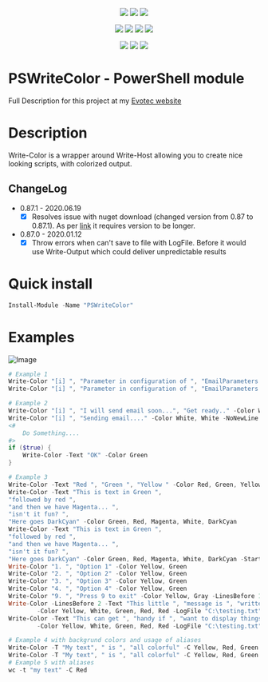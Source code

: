 <p align="center">
  <a href="https://www.powershellgallery.com/packages/PSWriteColor"><img src="https://img.shields.io/powershellgallery/v/PSWriteColor.svg"></a>
  <a href="https://www.powershellgallery.com/packages/PSWriteColor"><img src="https://img.shields.io/powershellgallery/vpre/PSWriteColor.svg?label=powershell%20gallery%20preview&colorB=yellow"></a>
  <a href="https://github.com/EvotecIT/PSWriteColor"><img src="https://img.shields.io/github/license/EvotecIT/PSWriteColor.svg"></a>
</p>

<p align="center">
  <a href="https://www.powershellgallery.com/packages/PSWriteColor"><img src="https://img.shields.io/powershellgallery/p/PSWriteColor.svg"></a>
  <a href="https://github.com/EvotecIT/PSWriteColor"><img src="https://img.shields.io/github/languages/top/evotecit/PSWriteColor.svg"></a>
  <a href="https://github.com/EvotecIT/PSWriteColor"><img src="https://img.shields.io/github/languages/code-size/evotecit/PSWriteColor.svg"></a>
  <a href="https://www.powershellgallery.com/packages/PSWriteColor"><img src="https://img.shields.io/powershellgallery/dt/PSWriteColor.svg"></a>
</p>

<p align="center">
  <a href="https://twitter.com/PrzemyslawKlys"><img src="https://img.shields.io/twitter/follow/PrzemyslawKlys.svg?label=Twitter%20%40PrzemyslawKlys&style=social"></a>
  <a href="https://evotec.xyz/hub"><img src="https://img.shields.io/badge/Blog-evotec.xyz-2A6496.svg"></a>
  <a href="https://www.linkedin.com/in/pklys"><img src="https://img.shields.io/badge/LinkedIn-pklys-0077B5.svg?logo=LinkedIn"></a>
</p>

# PSWriteColor - PowerShell module

Full Description for this project at my [Evotec website](https://evotec.xyz/hub/scripts/pswritecolor/)

# Description

Write-Color is a wrapper around Write-Host allowing you to create nice looking scripts, with colorized output.

## ChangeLog

- 0.87.1 - 2020.06.19
  - [x] Resolves issue with nuget download (changed version from 0.87 to 0.87.1). As per [link](https://devblogs.microsoft.com/devops/versioning-nuget-packages-cd-1/) it requires version to be longer.
- 0.87.0 - 2020.01.12
  - [x] Throw errors when can't save to file with LogFile. Before it would use Write-Output which could deliver unpredictable results

# Quick install

```powershell
Install-Module -Name "PSWriteColor"
```

# Examples

![Image](https://evotec.xyz/wp-content/uploads/2018/05/img_5af07118e9f87.png)

```powershell
# Example 1
Write-Color "[i] ", "Parameter in configuration of ", "EmailParameters.EmailFrom", " exists." -Color White, White, Green, White -ShowTime
Write-Color "[i] ", "Parameter in configuration of ", "EmailParameters.EmailTo", " exists." -Color White, White, Green, White -ShowTime
```

```powershell
# Example 2
Write-Color "[i] ", "I will send email soon...", "Get ready.." -Color White
Write-Color "[i] ", "Sending email...." -Color White, White -NoNewLine
<#
    Do Something....
#>
if ($true) {
    Write-Color -Text "OK" -Color Green
}
```

```powershell
# Example 3
Write-Color -Text "Red ", "Green ", "Yellow " -Color Red, Green, Yellow
Write-Color -Text "This is text in Green ",
"followed by red ",
"and then we have Magenta... ",
"isn't it fun? ",
"Here goes DarkCyan" -Color Green, Red, Magenta, White, DarkCyan
Write-Color -Text "This is text in Green ",
"followed by red ",
"and then we have Magenta... ",
"isn't it fun? ",
"Here goes DarkCyan" -Color Green, Red, Magenta, White, DarkCyan -StartTab 3 -LinesBefore 1 -LinesAfter 1
Write-Color "1. ", "Option 1" -Color Yellow, Green
Write-Color "2. ", "Option 2" -Color Yellow, Green
Write-Color "3. ", "Option 3" -Color Yellow, Green
Write-Color "4. ", "Option 4" -Color Yellow, Green
Write-Color "9. ", "Press 9 to exit" -Color Yellow, Gray -LinesBefore 1
Write-Color -LinesBefore 2 -Text "This little ", "message is ", "written to log ", "file as well." `
        -Color Yellow, White, Green, Red, Red -LogFile "C:\testing.txt" -TimeFormat "yyyy-MM-dd HH:mm:ss"
Write-Color -Text "This can get ", "handy if ", "want to display things, and log actions to file ", "at the same time." `
        -Color Yellow, White, Green, Red, Red -LogFile "C:\testing.txt"
```

```powershell
# Example 4 with backgrund colors and usage of aliases
Write-Color -T "My text", " is ", "all colorful" -C Yellow, Red, Green -B Green, Green, Yellow
Write-Color -T "My text", " is ", "all colorful" -C Yellow, Red, Green -B Red, Green, Green
# Example 5 with aliases
wc -t "my text" -C Red
```
